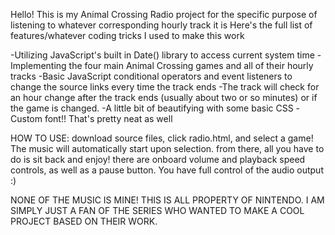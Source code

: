 Hello! This is my Animal Crossing Radio project for the specific purpose of listening to whatever corresponding hourly track it is
Here's the full list of features/whatever coding tricks I used to make this work

-Utilizing JavaScript's built in Date() library to access current system time
-Implementing the four main Animal Crossing games and all of their hourly tracks
-Basic JavaScript conditional operators and event listeners to change the source links every time the track ends
  -The track will check for an hour change after the track ends (usually about two or so minutes) or if the game is changed.
-A little bit of beautifying with some basic CSS
  -Custom font!! That's pretty neat as well

HOW TO USE:
  download source files, click radio.html, and select a game! The music will automatically start upon selection.
  from there, all you have to do is sit back and enjoy! there are onboard volume and playback speed controls, as well as a pause button. You have full control of the audio output :)
  
NONE OF THE MUSIC IS MINE! THIS IS ALL PROPERTY OF NINTENDO. I AM SIMPLY JUST A FAN OF THE SERIES WHO WANTED TO MAKE A COOL PROJECT BASED ON THEIR WORK.

